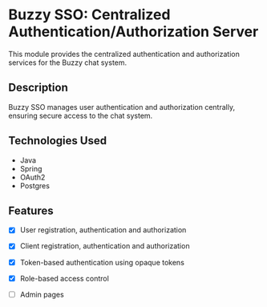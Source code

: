 # Buzzy SSO: Centralized Authentication/Authorization Server

This module provides the centralized authentication and authorization services for the Buzzy chat system.

## Description

Buzzy SSO manages user authentication and authorization centrally, ensuring secure access to the chat system.

## Technologies Used

- Java
- Spring
- OAuth2
- Postgres

## Features

- [x] User registration, authentication and authorization
- [x] Client registration, authentication and authorization
- [x] Token-based authentication using opaque tokens
- [x] Role-based access control
- [ ] Admin pages 

